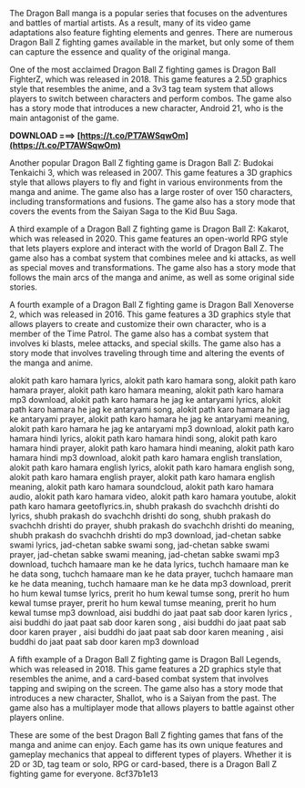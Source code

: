 
 
The Dragon Ball manga is a popular series that focuses on the adventures and battles of martial artists. As a result, many of its video game adaptations also feature fighting elements and genres. There are numerous Dragon Ball Z fighting games available in the market, but only some of them can capture the essence and quality of the original manga.
  
One of the most acclaimed Dragon Ball Z fighting games is Dragon Ball FighterZ, which was released in 2018. This game features a 2.5D graphics style that resembles the anime, and a 3v3 tag team system that allows players to switch between characters and perform combos. The game also has a story mode that introduces a new character, Android 21, who is the main antagonist of the game.
 
**DOWNLOAD ===> [https://t.co/PT7AWSqwOm](https://t.co/PT7AWSqwOm)**


  
Another popular Dragon Ball Z fighting game is Dragon Ball Z: Budokai Tenkaichi 3, which was released in 2007. This game features a 3D graphics style that allows players to fly and fight in various environments from the manga and anime. The game also has a large roster of over 150 characters, including transformations and fusions. The game also has a story mode that covers the events from the Saiyan Saga to the Kid Buu Saga.
  
A third example of a Dragon Ball Z fighting game is Dragon Ball Z: Kakarot, which was released in 2020. This game features an open-world RPG style that lets players explore and interact with the world of Dragon Ball Z. The game also has a combat system that combines melee and ki attacks, as well as special moves and transformations. The game also has a story mode that follows the main arcs of the manga and anime, as well as some original side stories.
  
A fourth example of a Dragon Ball Z fighting game is Dragon Ball Xenoverse 2, which was released in 2016. This game features a 3D graphics style that allows players to create and customize their own character, who is a member of the Time Patrol. The game also has a combat system that involves ki blasts, melee attacks, and special skills. The game also has a story mode that involves traveling through time and altering the events of the manga and anime.
 
alokit path karo hamara lyrics,  alokit path karo hamara song,  alokit path karo hamara prayer,  alokit path karo hamara meaning,  alokit path karo hamara mp3 download,  alokit path karo hamara he jag ke antaryami lyrics,  alokit path karo hamara he jag ke antaryami song,  alokit path karo hamara he jag ke antaryami prayer,  alokit path karo hamara he jag ke antaryami meaning,  alokit path karo hamara he jag ke antaryami mp3 download,  alokit path karo hamara hindi lyrics,  alokit path karo hamara hindi song,  alokit path karo hamara hindi prayer,  alokit path karo hamara hindi meaning,  alokit path karo hamara hindi mp3 download,  alokit path karo hamara english translation,  alokit path karo hamara english lyrics,  alokit path karo hamara english song,  alokit path karo hamara english prayer,  alokit path karo hamara english meaning,  alokit path karo hamara soundcloud,  alokit path karo hamara audio,  alokit path karo hamara video,  alokit path karo hamara youtube,  alokit path karo hamara geetoflyrics.in,  shubh prakash do svachchh drishti do lyrics,  shubh prakash do svachchh drishti do song,  shubh prakash do svachchh drishti do prayer,  shubh prakash do svachchh drishti do meaning,  shubh prakash do svachchh drishti do mp3 download,  jad-chetan sabke swami lyrics,  jad-chetan sabke swami song,  jad-chetan sabke swami prayer,  jad-chetan sabke swami meaning,  jad-chetan sabke swami mp3 download,  tuchch hamaare man ke he data lyrics,  tuchch hamaare man ke he data song,  tuchch hamaare man ke he data prayer,  tuchch hamaare man ke he data meaning,  tuchch hamaare man ke he data mp3 download,  prerit ho hum kewal tumse lyrics,  prerit ho hum kewal tumse song,  prerit ho hum kewal tumse prayer,  prerit ho hum kewal tumse meaning,  prerit ho hum kewal tumse mp3 download,  aisi buddhi do jaat paat sab door karen lyrics ,  aisi buddhi do jaat paat sab door karen song ,  aisi buddhi do jaat paat sab door karen prayer ,  aisi buddhi do jaat paat sab door karen meaning ,  aisi buddhi do jaat paat sab door karen mp3 download
  
A fifth example of a Dragon Ball Z fighting game is Dragon Ball Legends, which was released in 2018. This game features a 2D graphics style that resembles the anime, and a card-based combat system that involves tapping and swiping on the screen. The game also has a story mode that introduces a new character, Shallot, who is a Saiyan from the past. The game also has a multiplayer mode that allows players to battle against other players online.
  
These are some of the best Dragon Ball Z fighting games that fans of the manga and anime can enjoy. Each game has its own unique features and gameplay mechanics that appeal to different types of players. Whether it is 2D or 3D, tag team or solo, RPG or card-based, there is a Dragon Ball Z fighting game for everyone.
 8cf37b1e13
 
